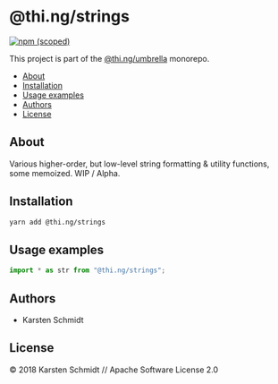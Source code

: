 # @thi.ng/strings

[![npm (scoped)](https://img.shields.io/npm/v/@thi.ng/strings.svg)](https://www.npmjs.com/package/@thi.ng/strings)

This project is part of the
[@thi.ng/umbrella](https://github.com/thi-ng/umbrella/) monorepo.

<!-- TOC depthFrom:2 depthTo:3 -->

- [About](#about)
- [Installation](#installation)
- [Usage examples](#usage-examples)
- [Authors](#authors)
- [License](#license)

<!-- /TOC -->

## About

Various higher-order, but low-level string formatting & utility
functions, some memoized. WIP / Alpha.

## Installation

```bash
yarn add @thi.ng/strings
```

## Usage examples

```ts
import * as str from "@thi.ng/strings";
```

## Authors

- Karsten Schmidt

## License

&copy; 2018 Karsten Schmidt // Apache Software License 2.0
